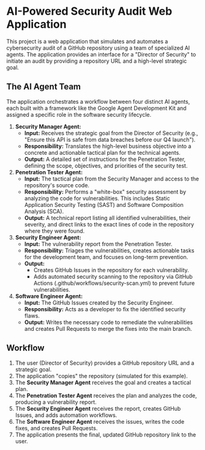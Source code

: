 # **AI-Powered Security Audit Web Application**

This project is a web application that simulates and automates a cybersecurity audit of a GitHub repository using a team of specialized AI agents. The application provides an interface for a "Director of Security" to initiate an audit by providing a repository URL and a high-level strategic goal.

## **The AI Agent Team**

The application orchestrates a workflow between four distinct AI agents, each built with a framework like the Google Agent Development Kit and assigned a specific role in the software security lifecycle.

1. **Security Manager Agent:**  
   * **Input:** Receives the strategic goal from the Director of Security (e.g., "Ensure this API is safe from data breaches before our Q4 launch").  
   * **Responsibility:** Translates the high-level business objective into a concrete and actionable tactical plan for the technical agents.  
   * **Output:** A detailed set of instructions for the Penetration Tester, defining the scope, objectives, and priorities of the security test.  
2. **Penetration Tester Agent:**  
   * **Input:** The tactical plan from the Security Manager and access to the repository's source code.  
   * **Responsibility:** Performs a "white-box" security assessment by analyzing the code for vulnerabilities. This includes Static Application Security Testing (SAST) and Software Composition Analysis (SCA).  
   * **Output:** A technical report listing all identified vulnerabilities, their severity, and direct links to the exact lines of code in the repository where they were found.  
3. **Security Engineer Agent:**  
   * **Input:** The vulnerability report from the Penetration Tester.  
   * **Responsibility:** Triages the vulnerabilities, creates actionable tasks for the development team, and focuses on long-term prevention.  
   * **Output:**  
     * Creates GitHub Issues in the repository for each vulnerability.  
     * Adds automated security scanning to the repository via GitHub Actions (.github/workflows/security-scan.yml) to prevent future vulnerabilities.  
4. **Software Engineer Agent:**  
   * **Input:** The GitHub Issues created by the Security Engineer.  
   * **Responsibility:** Acts as a developer to fix the identified security flaws.  
   * **Output:** Writes the necessary code to remediate the vulnerabilities and creates Pull Requests to merge the fixes into the main branch.

## **Workflow**

1. The user (Director of Security) provides a GitHub repository URL and a strategic goal.  
2. The application "copies" the repository (simulated for this example).  
3. The **Security Manager Agent** receives the goal and creates a tactical plan.  
4. The **Penetration Tester Agent** receives the plan and analyzes the code, producing a vulnerability report.  
5. The **Security Engineer Agent** receives the report, creates GitHub Issues, and adds automation workflows.  
6. The **Software Engineer Agent** receives the issues, writes the code fixes, and creates Pull Requests.  
7. The application presents the final, updated GitHub repository link to the user.